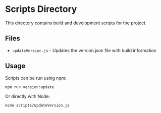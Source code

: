 # Scripts Directory

This directory contains build and development scripts for the project.

## Files

- `updateVersion.js` - Updates the version.json file with build information

## Usage

Scripts can be run using npm:

```bash
npm run version:update
```

Or directly with Node:

```bash
node scripts/updateVersion.js
```
